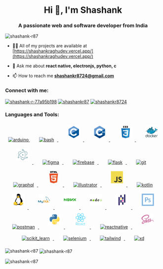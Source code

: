 <h1 align="center">Hi 👋, I'm Shashank</h1>
<h3 align="center">A passionate web and software developer from India</h3>

<p align="left"> <img src="https://komarev.com/ghpvc/?username=shashank-r87&label=Profile%20views&color=0e75b6&style=flat" alt="shashank-r87" /> </p>

- 👨‍💻 All of my projects are available at [https://shashankraghudev.vercel.app/](https://shashankraghudev.vercel.app/)

- 💬 Ask me about **react native, electronjs, python, c**

- 📫 How to reach me **shashankr8724@gmail.com**

<h3 align="left">Connect with me:</h3>
<p align="left">
<a href="https://linkedin.com/in/shashank-r-77a95b198" target="blank"><img align="center" src="https://raw.githubusercontent.com/rahuldkjain/github-profile-readme-generator/master/src/images/icons/Social/linked-in-alt.svg" alt="shashank-r-77a95b198" height="30" width="40" /></a>
<a href="https://kaggle.com/shashankr87" target="blank"><img align="center" src="https://raw.githubusercontent.com/rahuldkjain/github-profile-readme-generator/master/src/images/icons/Social/kaggle.svg" alt="shashankr87" height="30" width="40" /></a>
<a href="https://www.hackerrank.com/shashankr8724" target="blank"><img align="center" src="https://raw.githubusercontent.com/rahuldkjain/github-profile-readme-generator/master/src/images/icons/Social/hackerrank.svg" alt="shashankr8724" height="30" width="40" /></a>
</p>

<h3 align="left">Languages and Tools:</h3>
<p align="center">
  <a
    style="padding: 10px"
    href="https://www.arduino.cc/"
    target="_blank"
    rel="noreferrer"
  >
    <img
      style="padding: 10"
      src="https://cdn.worldvectorlogo.com/logos/arduino-1.svg"
      alt="arduino"
      width="40"
      height="40"
    />
  </a>
  <a
    style="padding: 10px"
    href="https://www.gnu.org/software/bash/"
    target="_blank"
    rel="noreferrer"
  >
    <img
      style="padding: 10px"
      src="https://www.vectorlogo.zone/logos/gnu_bash/gnu_bash-icon.svg"
      alt="bash"
      width="40"
      height="40"
    />
  </a>
  <a
    style="padding: 10px"
    href="https://www.cprogramming.com/"
    target="_blank"
    rel="noreferrer"
  >
    <img
      style="padding: 10px"
      src="https://raw.githubusercontent.com/devicons/devicon/master/icons/c/c-original.svg"
      alt="c"
      width="40"
      height="40"
    />
  </a>
  <a
    style="padding: 10px"
    href="https://www.w3schools.com/cpp/"
    target="_blank"
    rel="noreferrer"
  >
    <img
      style="padding: 10px"
      src="https://raw.githubusercontent.com/devicons/devicon/master/icons/cplusplus/cplusplus-original.svg"
      alt="cplusplus"
      width="40"
      height="40"
    />
  </a>
  <a
    style="padding: 10px"
    href="https://www.w3schools.com/css/"
    target="_blank"
    rel="noreferrer"
  >
    <img
      style="padding: 10px"
      src="https://raw.githubusercontent.com/devicons/devicon/master/icons/css3/css3-original-wordmark.svg"
      alt="css3"
      width="40"
      height="40"
    />
  </a>
  <a
    style="padding: 10px"
    href="https://www.docker.com/"
    target="_blank"
    rel="noreferrer"
  >
    <img
      style="padding: 10px"
      src="https://raw.githubusercontent.com/devicons/devicon/master/icons/docker/docker-original-wordmark.svg"
      alt="docker"
      width="40"
      height="40"
    />
  </a>
  <a
    style="padding: 10px"
    href="https://www.electronjs.org"
    target="_blank"
    rel="noreferrer"
  >
    <img
      style="padding: 10px"
      src="https://raw.githubusercontent.com/devicons/devicon/master/icons/electron/electron-original.svg"
      alt="electron"
      width="40"
      height="40"
    />
  </a>
  <a
    style="padding: 10px"
    href="https://www.figma.com/"
    target="_blank"
    rel="noreferrer"
  >
    <img
      style="padding: 10px"
      src="https://www.vectorlogo.zone/logos/figma/figma-icon.svg"
      alt="figma"
      width="40"
      height="40"
    />
  </a>
  <a
    style="padding: 10px"
    href="https://firebase.google.com/"
    target="_blank"
    rel="noreferrer"
  >
    <img
      style="padding: 10px"
      src="https://www.vectorlogo.zone/logos/firebase/firebase-icon.svg"
      alt="firebase"
      width="40"
      height="40"
    />
  </a>
  <a
    style="padding: 10px"
    href="https://flask.palletsprojects.com/"
    target="_blank"
    rel="noreferrer"
  >
    <img
      style="padding: 10px"
      src="https://www.vectorlogo.zone/logos/pocoo_flask/pocoo_flask-icon.svg"
      alt="flask"
      width="40"
      height="40"
    />
  </a>
  <a
    style="padding: 10px"
    href="https://git-scm.com/"
    target="_blank"
    rel="noreferrer"
  >
    <img
      style="padding: 10px"
      src="https://www.vectorlogo.zone/logos/git-scm/git-scm-icon.svg"
      alt="git"
      width="40"
      height="40"
    />
  </a>
  <a
    style="padding: 10px"
    href="https://graphql.org"
    target="_blank"
    rel="noreferrer"
  >
    <img
      style="padding: 10px"
      src="https://www.vectorlogo.zone/logos/graphql/graphql-icon.svg"
      alt="graphql"
      width="40"
      height="40"
    />
  </a>
  <a
    style="padding: 10px"
    href="https://www.w3.org/html/"
    target="_blank"
    rel="noreferrer"
  >
    <img
      style="padding: 10px"
      src="https://raw.githubusercontent.com/devicons/devicon/master/icons/html5/html5-original-wordmark.svg"
      alt="html5"
      width="40"
      height="40"
    />
  </a>
  <a
    style="padding: 10px"
    href="https://www.adobe.com/in/products/illustrator.html"
    target="_blank"
    rel="noreferrer"
  >
    <img
      style="padding: 10px"
      src="https://www.vectorlogo.zone/logos/adobe_illustrator/adobe_illustrator-icon.svg"
      alt="illustrator"
      width="40"
      height="40"
    />
  </a>
  <a
    style="padding: 10px"
    href="https://developer.mozilla.org/en-US/docs/Web/JavaScript"
    target="_blank"
    rel="noreferrer"
  >
    <img
      style="padding: 10px"
      src="https://raw.githubusercontent.com/devicons/devicon/master/icons/javascript/javascript-original.svg"
      alt="javascript"
      width="40"
      height="40"
    />
  </a>
  <a
    style="padding: 10px"
    href="https://kotlinlang.org"
    target="_blank"
    rel="noreferrer"
  >
    <img
      style="padding: 10px"
      src="https://www.vectorlogo.zone/logos/kotlinlang/kotlinlang-icon.svg"
      alt="kotlin"
      width="40"
      height="40"
    />
  </a>
  <a
    style="padding: 10px"
    href="https://www.linux.org/"
    target="_blank"
    rel="noreferrer"
  >
    <img
      style="padding: 10px"
      src="https://raw.githubusercontent.com/devicons/devicon/master/icons/linux/linux-original.svg"
      alt="linux"
      width="40"
      height="40"
    />
  </a>
  <a
    style="padding: 10px"
    href="https://www.mysql.com/"
    target="_blank"
    rel="noreferrer"
  >
    <img
      style="padding: 10px"
      src="https://raw.githubusercontent.com/devicons/devicon/master/icons/mysql/mysql-original-wordmark.svg"
      alt="mysql"
      width="40"
      height="40"
    />
  </a>
  <a
    style="padding: 10px"
    href="https://www.nginx.com"
    target="_blank"
    rel="noreferrer"
  >
    <img
      style="padding: 10px"
      src="https://raw.githubusercontent.com/devicons/devicon/master/icons/nginx/nginx-original.svg"
      alt="nginx"
      width="40"
      height="40"
    />
  </a>
  <a
    style="padding: 10px"
    href="https://nodejs.org"
    target="_blank"
    rel="noreferrer"
  >
    <img
      style="padding: 10px"
      src="https://raw.githubusercontent.com/devicons/devicon/master/icons/nodejs/nodejs-original-wordmark.svg"
      alt="nodejs"
      width="40"
      height="40"
    />
  </a>
  <a
    style="padding: 10px"
    href="https://pandas.pydata.org/"
    target="_blank"
    rel="noreferrer"
  >
    <img
      style="padding: 10px"
      src="https://raw.githubusercontent.com/devicons/devicon/2ae2a900d2f041da66e950e4d48052658d850630/icons/pandas/pandas-original.svg"
      alt="pandas"
      width="40"
      height="40"
    />
  </a>
  <a
    style="padding: 10px"
    href="https://www.photoshop.com/en"
    target="_blank"
    rel="noreferrer"
  >
    <img
      style="padding: 10px"
      src="https://raw.githubusercontent.com/devicons/devicon/master/icons/photoshop/photoshop-line.svg"
      alt="photoshop"
      width="40"
      height="40"
    />
  </a>
  <a
    style="padding: 10px"
    href="https://postman.com"
    target="_blank"
    rel="noreferrer"
  >
    <img
      style="padding: 10px"
      src="https://www.vectorlogo.zone/logos/getpostman/getpostman-icon.svg"
      alt="postman"
      width="40"
      height="40"
    />
  </a>
  <a
    style="padding: 10px"
    href="https://www.python.org"
    target="_blank"
    rel="noreferrer"
  >
    <img
      style="padding: 10px"
      src="https://raw.githubusercontent.com/devicons/devicon/master/icons/python/python-original.svg"
      alt="python"
      width="40"
      height="40"
    />
  </a>
  <a
    style="padding: 10px"
    href="https://reactjs.org/"
    target="_blank"
    rel="noreferrer"
  >
    <img
      style="padding: 10px"
      src="https://raw.githubusercontent.com/devicons/devicon/master/icons/react/react-original-wordmark.svg"
      alt="react"
      width="40"
      height="40"
    />
  </a>
  <a
    style="padding: 10px"
    href="https://reactnative.dev/"
    target="_blank"
    rel="noreferrer"
  >
    <img
      style="padding: 10px"
      src="https://reactnative.dev/img/header_logo.svg"
      alt="reactnative"
      width="40"
      height="40"
    />
  </a>
  <a
    style="padding: 10px"
    href="https://sass-lang.com"
    target="_blank"
    rel="noreferrer"
  >
    <img
      style="padding: 10px"
      src="https://raw.githubusercontent.com/devicons/devicon/master/icons/sass/sass-original.svg"
      alt="sass"
      width="40"
      height="40"
    />
  </a>
  <a
    style="padding: 10px"
    href="https://scikit-learn.org/"
    target="_blank"
    rel="noreferrer"
  >
    <img
      style="padding: 10px"
      src="https://upload.wikimedia.org/wikipedia/commons/0/05/Scikit_learn_logo_small.svg"
      alt="scikit_learn"
      width="40"
      height="40"
    />
  </a>
  <a
    style="padding: 10px"
    href="https://www.selenium.dev"
    target="_blank"
    rel="noreferrer"
  >
    <img
      style="padding: 10px"
      src="https://raw.githubusercontent.com/detain/svg-logos/780f25886640cef088af994181646db2f6b1a3f8/svg/selenium-logo.svg"
      alt="selenium"
      width="40"
      height="40"
    />
  </a>
  <a
    style="padding: 10px"
    href="https://tailwindcss.com/"
    target="_blank"
    rel="noreferrer"
  >
    <img
      style="padding: 10px"
      src="https://www.vectorlogo.zone/logos/tailwindcss/tailwindcss-icon.svg"
      alt="tailwind"
      width="40"
      height="40"
    />
  </a>
  <a
    style="padding: 10px"
    href="https://www.adobe.com/products/xd.html"
    target="_blank"
    rel="noreferrer"
  >
    <img
      style="padding: 10px"
      src="https://cdn.worldvectorlogo.com/logos/adobe-xd.svg"
      alt="xd"
      width="40"
      height="40"
    />
  </a>
</p>


<p><img align="left" src="https://github-readme-stats.vercel.app/api/top-langs?username=shashank-r87&show_icons=true&locale=en&layout=compact" alt="shashank-r87" /></p>

<p>&nbsp;<img align="center" src="https://github-readme-stats.vercel.app/api?username=shashank-r87&show_icons=true&locale=en" alt="shashank-r87" /></p>

<p><img align="center" src="https://github-readme-streak-stats.herokuapp.com/?user=shashank-r87&" alt="shashank-r87" /></p>
